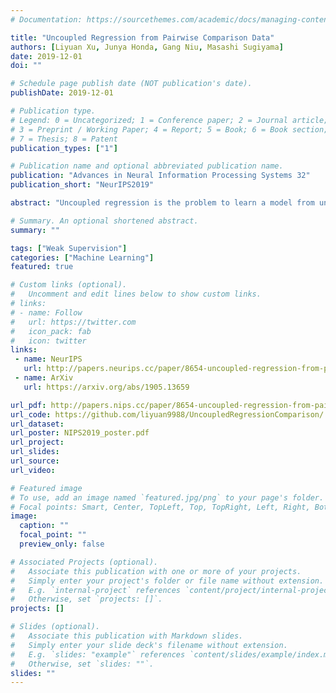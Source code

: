 ```yaml
---
# Documentation: https://sourcethemes.com/academic/docs/managing-content/

title: "Uncoupled Regression from Pairwise Comparison Data"
authors: [Liyuan Xu, Junya Honda, Gang Niu, Masashi Sugiyama]
date: 2019-12-01
doi: ""

# Schedule page publish date (NOT publication's date).
publishDate: 2019-12-01

# Publication type.
# Legend: 0 = Uncategorized; 1 = Conference paper; 2 = Journal article;
# 3 = Preprint / Working Paper; 4 = Report; 5 = Book; 6 = Book section;
# 7 = Thesis; 8 = Patent
publication_types: ["1"]

# Publication name and optional abbreviated publication name.
publication: "Advances in Neural Information Processing Systems 32"
publication_short: "NeurIPS2019"

abstract: "Uncoupled regression is the problem to learn a model from unlabeled data and the set of target values while the correspondence between them is unknown. Such a situation arises in predicting anonymized targets that involve sensitive information, e.g., one's annual income. Since existing methods for uncoupled regression often require strong assumptions on the true target function, and thus, their range of applications is limited, we introduce a novel framework that does not require such assumptions in this paper. Our key idea is to utilize pairwise comparison data, which consists of pairs of unlabeled data that we know which one has a larger target value. Such pairwise comparison data is easy to collect, as typically discussed in the learning-to-rank scenario, and does not break the anonymity of data. We propose two practical methods for uncoupled regression from pairwise comparison data and show that the learned regression model converges to the optimal model with the optimal parametric convergence rate when the target variable distributes uniformly. Moreover, we empirically show that for linear models the proposed methods are comparable to ordinary supervised regression with labeled data."

# Summary. An optional shortened abstract.
summary: ""

tags: ["Weak Supervision"]
categories: ["Machine Learning"]
featured: true

# Custom links (optional).
#   Uncomment and edit lines below to show custom links.
# links:
# - name: Follow
#   url: https://twitter.com
#   icon_pack: fab
#   icon: twitter
links:
 - name: NeurIPS
   url: http://papers.neurips.cc/paper/8654-uncoupled-regression-from-pairwise-comparison-data
 - name: ArXiv
   url: https://arxiv.org/abs/1905.13659

url_pdf: http://papers.nips.cc/paper/8654-uncoupled-regression-from-pairwise-comparison-data.pdf
url_code: https://github.com/liyuan9988/UncoupledRegressionComparison/
url_dataset:
url_poster: NIPS2019_poster.pdf
url_project:
url_slides:
url_source:
url_video:

# Featured image
# To use, add an image named `featured.jpg/png` to your page's folder. 
# Focal points: Smart, Center, TopLeft, Top, TopRight, Left, Right, BottomLeft, Bottom, BottomRight.
image:
  caption: ""
  focal_point: ""
  preview_only: false

# Associated Projects (optional).
#   Associate this publication with one or more of your projects.
#   Simply enter your project's folder or file name without extension.
#   E.g. `internal-project` references `content/project/internal-project/index.md`.
#   Otherwise, set `projects: []`.
projects: []

# Slides (optional).
#   Associate this publication with Markdown slides.
#   Simply enter your slide deck's filename without extension.
#   E.g. `slides: "example"` references `content/slides/example/index.md`.
#   Otherwise, set `slides: ""`.
slides: ""
---
```

